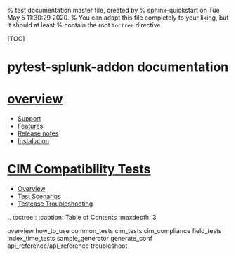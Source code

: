 % test documentation master file, created by
% sphinx-quickstart on Tue May  5 11:30:29 2020.
% You can adapt this file completely to your liking, but it should at least
% contain the root `toctree` directive.

[TOC]


# pytest-splunk-addon documentation
# [overview](overview.md#overview)
*  [Support](overview.md#support)
* [Features](overview.md#features)
*  [Release notes](overview.md#release-notes)
*  [Installation](overview.md#installation)

# [CIM Compatibility Tests](how_to_use.md#test-execution)
  - [Overview](cim_tests.md#overview)
  - [Test Scenarios](cim_tests.md#test-scenarios)
  - [Testcase Troubleshooting](cim_tests.md#testcase-troubleshooting)


.. toctree::
   :caption: Table of Contents
   :maxdepth: 3
   
   overview
   how_to_use
   common_tests
   cim_tests
   cim_compliance
   field_tests
   index_time_tests
   sample_generator
   generate_conf
   api_reference/api_reference
   troubleshoot
